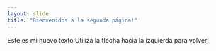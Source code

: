 ```yaml
---
layout: slide
title: "Bienvenidos a la segunda página!"
---
```

Este es mi nuevo texto
Utiliza la flecha hacia la izquierda para volver!
